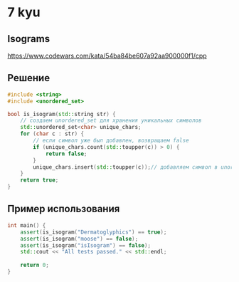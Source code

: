 # 7 kyu

## Isograms

https://www.codewars.com/kata/54ba84be607a92aa900000f1/cpp

## Решение 

```C++
#include <string>
#include <unordered_set>

bool is_isogram(std::string str) {
    // создаем unordered_set для хранения уникальных символов
    std::unordered_set<char> unique_chars;
    for (char c : str) {
        // если символ уже был добавлен, возвращаем false
        if (unique_chars.count(std::toupper(c)) > 0) {
            return false;
        }
        unique_chars.insert(std::toupper(c));// добавляем символ в unordered_set
    }
    return true;
}
```
## Пример использования 

```C++
int main() {
    assert(is_isogram("Dermatoglyphics") == true);
    assert(is_isogram("moose") == false);
    assert(is_isogram("isIsogram") == false);
    std::cout << "All tests passed." << std::endl;
    
    return 0;
}
```